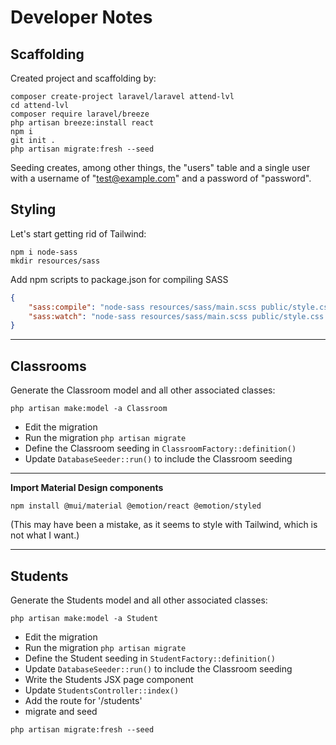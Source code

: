 # Developer Notes

## Scaffolding

Created project and scaffolding by:

```shell
composer create-project laravel/laravel attend-lvl
cd attend-lvl
composer require laravel/breeze
php artisan breeze:install react
npm i
git init .
php artisan migrate:fresh --seed
```

Seeding creates, among other things, the "users" table and a single user with a username of "test@example.com"
and a password of "password".

## Styling

Let's start getting rid of Tailwind:

```shell
npm i node-sass
mkdir resources/sass
```

Add npm scripts to package.json for compiling SASS

```json
{
    "sass:compile": "node-sass resources/sass/main.scss public/style.css",
    "sass:watch": "node-sass resources/sass/main.scss public/style.css -w"
}
```

___

## Classrooms

Generate the Classroom model and all other associated classes:

```shell
php artisan make:model -a Classroom
```

- Edit the migration
- Run the migration `php artisan migrate`
- Define the Classroom seeding in `ClassroomFactory::definition()`
- Update `DatabaseSeeder::run()` to include the Classroom seeding

___

**Import Material Design components**

```shell
npm install @mui/material @emotion/react @emotion/styled
```

(This may have been a mistake, as it seems to style with Tailwind, which is not what I want.)
___

## Students

Generate the Students model and all other associated classes:

```shell
php artisan make:model -a Student
```

- Edit the migration
- Run the migration `php artisan migrate`
- Define the Student seeding in `StudentFactory::definition()`
- Update `DatabaseSeeder::run()` to include the Classroom seeding
- Write the Students JSX page component
- Update `StudentsController::index()`
- Add the route for '/students'
- migrate and seed

```shell
php artisan migrate:fresh --seed
```
